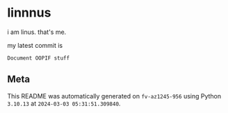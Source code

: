 # linnnus

i am linus. that's me.

my latest commit is

```
Document OOPIF stuff
```

## Meta

This README was automatically generated on `fv-az1245-956` using Python
`3.10.13` at `2024-03-03 05:31:51.309840`.
